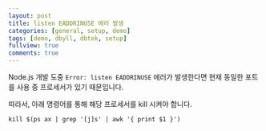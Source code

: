 ```yaml
---
layout: post
title: listen EADDRINUSE 에러 발생
categories: [general, setup, demo]
tags: [demo, dbyll, dbtek, setup]
fullview: true
comments: true
---
```


Node.js 개발 도중 `Error: listen EADDRINUSE` 에러가 발생한다면 현재 동일한 포트를 사용 중 프로세서가 있기 때문입니다. 

따라서, 아래 명령어를 통해 해당 프로세서를 kill 시켜야 합니다.

`kill $(ps ax | grep '[j]s' | awk '{ print $1 }')`
